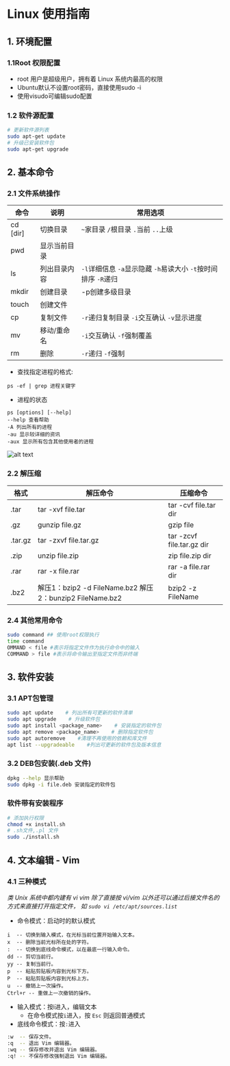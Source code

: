 # Linux 使用指南 #
## 1. 环境配置 ##
### 1.1Root 权限配置 ###
- root 用户是超级用户，拥有着 Linux 系统内最高的权限
- Ubuntu默认不设置root密码，直接使用sudo -i
- 使用visudo可编辑sudo配置
### 1.2 软件源配置 ###
```bash
# 更新软件源列表
sudo apt-get update
# 升级已安装软件包
sudo apt-get upgrade
```
## 2. 基本命令 ##
### 2.1 文件系统操作 ###
|命令|说明|常用选项|
|----|----|-------|
|cd [dir]|	切换目录|	`~`家目录 `/`根目录 `.`当前 `..`上级|
|pwd	 |显示当前目录
|ls|	列出目录内容	|`-l`详细信息 `-a`显示隐藏 `-h`易读大小 `-t`按时间排序 `-R`递归|
|mkdir	|创建目录	|-p创建多级目录|
|touch	|创建文件|
|cp	|复制文件	|`-r`递归复制目录 `-i`交互确认 `-v`显示进度|
|mv|	移动/重命名|	`-i`交互确认 `-f`强制覆盖|
|rm|	删除|	`-r`递归 `-f`强制|
- 查找指定进程的格式:
```
ps -ef | grep 进程关键字
```
- 进程的状态
```
ps [options] [--help]
--help 查看帮助
-A 列出所有的进程
-au 显示较详细的资讯
-aux 显示所有包含其他使用者的进程
```
![alt text]()
### 2.2 解压缩 ###
|格式|	解压命令	|压缩命令|
|----|-------------|-------|
|.tar|	tar -xvf file.tar|	tar -cvf file.tar dir|
|.gz|	gunzip file.gz|	gzip file|
|.tar.gz|	tar -zxvf file.tar.gz|	tar -zcvf file.tar.gz dir|
|.zip|	unzip file.zip|	zip file.zip dir|
|.rar|	rar -x file.rar|	rar -a file.rar dir
|.bz2|解压1：bzip2 -d FileName.bz2 解压2：bunzip2 FileName.bz2|bzip2 -z FileName|
### 2.4 其他常用命令 ###
```bash
sudo command ## 使用root权限执行
time command
OMMAND < file #表示将指定文件作为执行命令中的输入
COMMAND > file #表示将命令输出至指定文件而非终端
```
## 3. 软件安装 ##
### 3.1 APT包管理 ###
```bash
sudo apt update    # 列出所有可更新的软件清单
sudo apt upgrade    # 升级软件包
sudo apt install <package_name>    # 安装指定的软件包
sudo apt remove <package_name>    # 删除指定软件包
sudo apt autoremove    #清理不再使用的依赖和库文件
apt list --upgradeable    #列出可更新的软件包及版本信息
```
### 3.2 DEB包安装(.deb 文件) ###
```bash
dpkg --help 显示帮助
sudo dpkg -i file.deb 安装指定的软件包
```
### 软件带有安装程序 ###
```bash
# 添加执行权限
chmod +x install.sh
# .sh文件,.pl 文件
sudo ./install.sh
```
## 4. 文本编辑 - Vim ##
### 4.1 三种模式 ###
*类 Unix 系统中都内建有 vi vim*
*除了直接按 vi/vim 以外还可以通过后接文件名的方式来直接打开指定文件， 如 `sudo vi /etc/apt/sources.list`*
- 命令模式：启动时的默认模式  
```
i  -- 切换到输入模式，在光标当前位置开始输入文本。
x  -- 删除当前光标所在处的字符。
:  -- 切换到底线命令模式，以在最底一行输入命令。
dd -- 剪切当前行。
yy -- 复制当前行。
p  -- 粘贴剪贴板内容到光标下方。
P  -- 粘贴剪贴板内容到光标上方。
u  -- 撤销上一次操作。
Ctrl+r -- 重做上一次撤销的操作。
```
- 输入模式：按i进入，编辑文本
    - 在命令模式按`i`进入，按 `Esc` 则返回普通模式
- 底线命令模式：按`:`进入
```bash
:w  -- 保存文件。
:q  -- 退出 Vim 编辑器。
:wq -- 保存修改并退出 Vim 编辑器。
:q! -- 不保存修改强制退出 Vim 编辑器。
```
